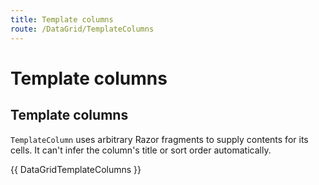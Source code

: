 ```yaml
---
title: Template columns
route: /DataGrid/TemplateColumns
---
```


# Template columns

## Template columns
`TemplateColumn` uses arbitrary Razor fragments to supply contents for its cells. It can't infer the column's title or sort order automatically.

{{ DataGridTemplateColumns }}
